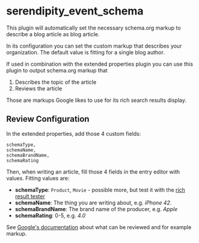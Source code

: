 # serendipity_event_schema

This plugin will automatically set the necessary schema.org markup to describe a blog article as blog article.

In its configuration you can set the custom markup that describes your organization. The default value is fitting for a single blog author.

If used in combination with the extended properties plugin you can use this plugin to output schema.org markup that

 1. Describes the topic of the article
 2. Reviews the article

Those are markups Google likes to use for its rich search results display.

## Review Configuration

In the extended properties, add those 4 custom fields:

```
schemaType,
schemaName,
schemaBrandName,
schemaRating
```

Then, when writing an article, fill those 4 fields in the entry editor with values. Fitting values are:

 * **schemaType**: `Product`, `Movie` - possible more, but test it with the [rich result tester](https://search.google.com/test/rich-results)
 * **schemaName**: The thing you are writing about, e.g. *iPhone 42*.
 * **schemaBrandName**: The brand name of the producer, e.g. *Apple*
 * **schemaRating**: 0-5, e.g. *4.0*


 See [Google's documentation](https://developers.google.com/search/docs/data-types/review-snippet) about what can be reviewed and for example markup.